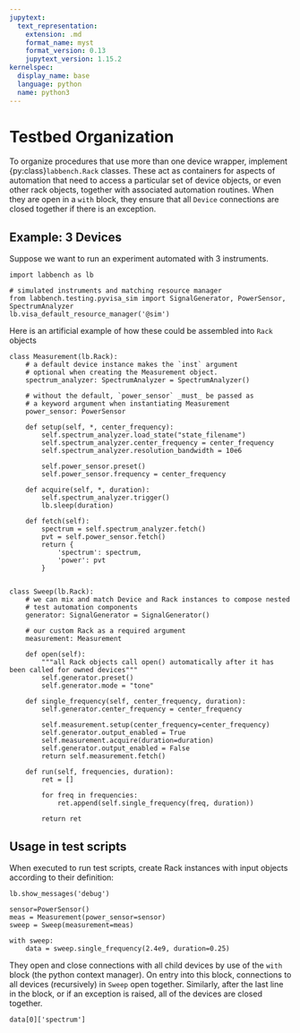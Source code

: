 ```yaml
---
jupytext:
  text_representation:
    extension: .md
    format_name: myst
    format_version: 0.13
    jupytext_version: 1.15.2
kernelspec:
  display_name: base
  language: python
  name: python3
---
```


# Testbed Organization

To organize procedures that use more than one device wrapper, implement {py:class}`labbench.Rack` classes. These act as containers for aspects of automation that need to access a particular set of device objects, or even other rack objects, together with associated automation routines. When they are open in a `with` block, they ensure that all `Device` connections are closed together if there is an exception.

## Example: 3 Devices
Suppose we want to run an experiment automated with 3 instruments.

```{code-cell} ipython3
import labbench as lb

# simulated instruments and matching resource manager
from labbench.testing.pyvisa_sim import SignalGenerator, PowerSensor, SpectrumAnalyzer
lb.visa_default_resource_manager('@sim')
```

Here is an artificial example of how these could be assembled into `Rack` objects

```{code-cell} ipython3
class Measurement(lb.Rack):
    # a default device instance makes the `inst` argument 
    # optional when creating the Measurement object.
    spectrum_analyzer: SpectrumAnalyzer = SpectrumAnalyzer()

    # without the default, `power_sensor` _must_ be passed as
    # a keyword argument when instantiating Measurement
    power_sensor: PowerSensor

    def setup(self, *, center_frequency):
        self.spectrum_analyzer.load_state("state_filename")
        self.spectrum_analyzer.center_frequency = center_frequency
        self.spectrum_analyzer.resolution_bandwidth = 10e6

        self.power_sensor.preset()
        self.power_sensor.frequency = center_frequency

    def acquire(self, *, duration):
        self.spectrum_analyzer.trigger()
        lb.sleep(duration)

    def fetch(self):
        spectrum = self.spectrum_analyzer.fetch()
        pvt = self.power_sensor.fetch()
        return {
            'spectrum': spectrum,
            'power': pvt
        }


class Sweep(lb.Rack):
    # we can mix and match Device and Rack instances to compose nested
    # test automation components
    generator: SignalGenerator = SignalGenerator()

    # our custom Rack as a required argument
    measurement: Measurement

    def open(self):
        """all Rack objects call open() automatically after it has been called for owned devices"""
        self.generator.preset()
        self.generator.mode = "tone"

    def single_frequency(self, center_frequency, duration):
        self.generator.center_frequency = center_frequency

        self.measurement.setup(center_frequency=center_frequency)
        self.generator.output_enabled = True
        self.measurement.acquire(duration=duration)
        self.generator.output_enabled = False
        return self.measurement.fetch()

    def run(self, frequencies, duration):
        ret = []

        for freq in frequencies:
            ret.append(self.single_frequency(freq, duration))

        return ret
```

## Usage in test scripts
When executed to run test scripts, create Rack instances with input objects according to their definition:

```{code-cell} ipython3
lb.show_messages('debug')

sensor=PowerSensor()
meas = Measurement(power_sensor=sensor)
sweep = Sweep(measurement=meas)

with sweep:
    data = sweep.single_frequency(2.4e9, duration=0.25)
```

They open and close connections with all child devices by use of the `with` block (the python context manager). On entry into this block, connections to all devices (recursively) in `Sweep` open together. Similarly, after the last line in the block, or if an exception is raised, all of the devices are closed together.

```{code-cell} ipython3
data[0]['spectrum']
```
